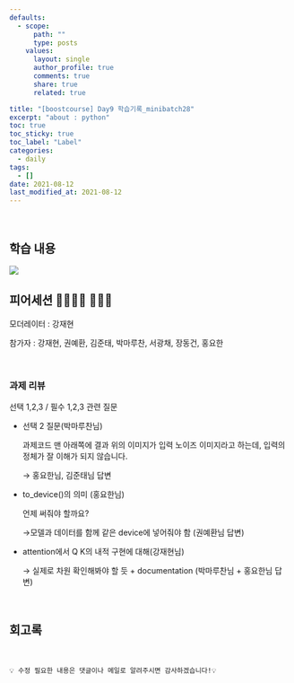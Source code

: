 ```yaml
---
defaults:
  - scope:
      path: ""
      type: posts
    values:
      layout: single
      author_profile: true
      comments: true
      share: true
      related: true

title: "[boostcourse] Day9 학습기록_minibatch28"
excerpt: "about : python"
toc: true
toc_sticky: true
toc_label: "Label"
categories:
  - daily
tags:
  - []
date: 2021-08-12
last_modified_at: 2021-08-12
---
```

<br>

## 학습 내용

<a href="https://hongsusoo.github.io/ai/transformerintro"><img src="https://img.shields.io/badge/-transformer-red"/></a>

## 피어세션 👨‍👨‍👦‍👦 👨‍👨‍👦


모더레이터 : 강재현

참가자 : 강재현, 권예환, 김준태, 박마루찬, 서광채, 장동건, 홍요한

<br>

### 과제 리뷰

선택 1,2,3 / 필수 1,2,3 관련 질문

- 선택 2 질문(박마루찬님)

    과제코드 맨 아래쪽에 결과 위의 이미지가 입력 노이즈 이미지라고 하는데, 입력의 정체가 잘 이해가 되지 않습니다.

    → 홍요한님, 김준태님 답변

- to_device()의 의미 (홍요한님)

    언제 써줘야 할까요?

    →모델과 데이터를 함께 같은 device에 넣어줘야 함 (권예환님 답변)

- attention에서 Q K의 내적 구현에 대해(강재현님)

    → 실제로 차원 확인해봐야 할 듯 + documentation (박마루찬님 + 홍요한님 답변)

<br>

## 회고록





<br>

```
💡 수정 필요한 내용은 댓글이나 메일로 알려주시면 감사하겠습니다!💡 
```
